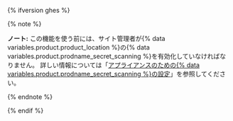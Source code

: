 {% ifversion ghes %}

{% note %}

**ノート:** この機能を使う前には、サイト管理者が{% data variables.product.product_location %}の{% data variables.product.prodname_secret_scanning %}を有効化していなければなりません。 詳しい情報については「[アプライアンスのための{% data variables.product.prodname_secret_scanning %}の設定](/enterprise/admin/configuration/configuring-secret-scanning-for-your-appliance)」を参照してください。

{% endnote %}

{% endif %}
